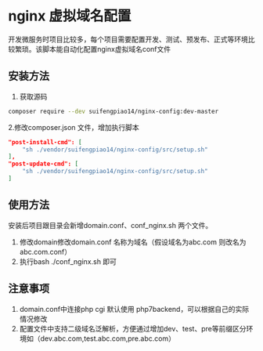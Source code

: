 nginx 虚拟域名配置
=======
开发微服务时项目比较多，每个项目需要配置开发、测试、预发布、正式等环境比较繁琐。该脚本能自动化配置nginx虚拟域名conf文件

安装方法
-----
1. 获取源码
```bash
composer require --dev suifengpiao14/nginx-config:dev-master
```
2.修改composer.json 文件，增加执行脚本
```json
"post-install-cmd": [
    "sh ./vendor/suifengpiao14/nginx-config/src/setup.sh"
],
"post-update-cmd": [
    "sh ./vendor/suifengpiao14/nginx-config/src/setup.sh"
]
```


使用方法
---------
安装后项目跟目录会新增domain.conf、conf_nginx.sh 两个文件。
1. 修改domain修改domain.conf 名称为域名（假设域名为abc.com 则改名为abc.com.conf）
2. 执行bash ./conf_nginx.sh 即可

注意事项
--------
 1. domain.conf中连接php cgi 默认使用 php7backend，可以根据自己的实际情况修改
 2. 配置文件中支持二级域名泛解析，方便通过增加dev、test、pre等前缀区分环境如（dev.abc.com,test.abc.com,pre.abc.com）
